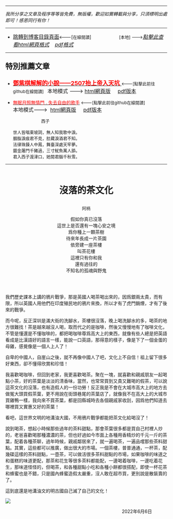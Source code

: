 ***
*我所分享之文章及程序等等皆免費，無版權，歡迎如實轉載與分享，只須標明出處即可！感恩同行有你！* 
****
- [<font size=3>跳轉到博客目錄頁面</font>](../../tableOfContent.md)<---[<font size=2>在線閱讀</font>]&nbsp;&nbsp; &nbsp; &nbsp; &nbsp; &nbsp; &nbsp; &nbsp; &nbsp; &nbsp;&nbsp; &nbsp;  <font size=2> [本地] ---></font><font size=3>[*_點擊此查看html網頁格式_*](../../tableOfContent.html)&nbsp; &nbsp; [*_pdf格式_*](../../tableOfContent.md.pdf)</font>
****

### <p style="font-size: 23px; font-weight:900;">特別推薦文章</p>

- [<font size=4 color=red>**鄧紫棋解解的小說——2507抬上帝入天坑** </font>](https://github.com/brianwchh/worldofheart/blob/main/md_and_html/鄧紫棋解解的小說——2507抬上帝入天坑.md)<font size=2><---[點擊此前往github在線閱讀]</font>&nbsp;&nbsp;  <font size=3>本地模式 --->&nbsp;[html網頁版](../../md_and_html/鄧紫棋解解的小說——2507抬上帝入天坑.html) &nbsp;&nbsp;&nbsp; [pdf版本](../../md_and_html/鄧紫棋解解的小說——2507抬上帝入天坑.md.pdf) </font>  

- [<font color=red>無眠月照無情門 . 失去自由的歌手</font>](https://github.com/brianwchh/worldofheart/blob/main/md_and_html/%E7%84%A1%E7%9C%A0%E6%9C%88%E7%85%A7%E7%84%A1%E6%83%85%E9%96%80.md)<font size=2> <---[點擊此前往github在線閱讀]</font> &nbsp;&nbsp;&nbsp;&nbsp;&nbsp;&nbsp;&nbsp;&nbsp;&nbsp;&nbsp;&nbsp;&nbsp;&nbsp;&nbsp;&nbsp; <font size=3>本地模式---> &nbsp;[html網頁版](../../md_and_html/無眠月照無情門.html) &nbsp;&nbsp;&nbsp; [pdf版本](../../md_and_html/無眠月照無情門.md.pdf) </font>

    <p><font size=2>&nbsp; &nbsp; &nbsp; &nbsp; &nbsp; &nbsp; &nbsp; &nbsp; &nbsp; &nbsp; &nbsp; &nbsp; 西子</br></br>世人皆唱東坡詞，無人知我歌中淚。</br>胭脂淚痕君不見，肚藏淚酒君不知。</br>法律珠鍊人中鳳，舞臺深處天牢夢。</br>鍍金屠門千豬過，三寸魷魚萬人舔。</br>君入西子渡津口，她閱君腦千秋雪。</font></p>
    

****


</br>

****<p align="center" style="font-size: 28px;">沒落的茶文化</p>****

<p align="center" style="font-size: small;">阿柄</p>


<font align="center">

假如你真已沒落   
這世上是否還有一塊心安之境  
爲你種上一顆茶樹  
待來年長成一片茶園  
依旁建一座茶樓  
叫茶花樓  
這裡只有你和我  
還有過往的  
不知名的孤魂與野鬼  

</font>

</br>
</br>

我們歷史課本上講的鴉片戰爭，那是英國人喝茶喝出來的，因爲銀兩太貴，而有限，所以英國人用他們在印度殖民地的鴉片來換，所以才有了虎門銷煙，才有了後來的戰爭。  


而今呢，反正深圳是滿大街的洗腳水，茶樓很沒落，晚上喝洗腳水的多，喝茶的地方很難找！茶是越來越沒人喝，取而代之的是咖啡，然後又慢慢地有了咖啡文化，不管是懂還是不懂咖啡的，都把喝咖啡尊爲高大上的東西，就像有些人總是把英語看成是比漢語好的語言一樣，能說一口英語，那得意的樣子，像是下了一個金蛋的母雞，感覺像是一個人上人了！

自卑的中國人，自崖山之後，就不再像中國人了吧，文化上不自信！祖上留下很多好東西，卻不懂得欣賞和珍惜！


我喜歡喝咖啡，但回到老家，我更喜歡喝茶。聚在一塊，就喜歡和親戚朋友一起喝點小茶，好的茶葉是淡淡的清香味，當然，也常常買到又貴又難喝的假茶，可以說這茶文化的沒落，也有造假人的一份功勞！反正我是不會在大城市高大上的地方去做冤大頭買假茶葉，更不用說在街頭巷尾的茶葉店了，就像我不在高大上的大城市買雞鴨一樣，我向來不買茶葉，都是回縣城時去各個親戚家收刮，因爲他們知道去哪裡買又實惠又好的茶葉！


看吧，這世界文明的地溝油大國，不用鴉片戰爭都能把茶文化給喝沒了！


說到喝茶，想起小時候那些過年的茶料甜點，那會茶葉很多都是買自己村裡人炒的，老爸喜歡喝那種濃濃的茶，但也好過如今市面上各種用香精炒的千元一斤的茶葉，配着各種茶聊，過年時候，親戚鄰居來了，就一遍喝茶，一遍品嚐那些茶料甜點。其實，這些都可以推廣，做出很大的市場。一個茶樓，普普通通，一杯茶，配幾碟這樣的茶料甜點，一壺茶，可以做活很多茶料甜點的市場，如果咖啡的味道之和蛋糕的味道更配，那茶和花生等很多茶料都能配，一邊喝着咖啡，一邊吃着花生，那味道怪怪的，但喝茶，和各種甜點小吃和各種小餅都很搭配，即使一杯花茶和蜂蜜也是不錯，只是國內蜂蜜造假太嚴重，沒人敢在超市買，更別說是散裝賣的了。


這到底還是地溝油文的明古國自己滅了自己的文化！





<!-- image area, flex to make it center,it may not work for github, for html and pdf rendering only -->
<div align="center" style="page-break-inside: avoid; margin-top:1px; margin-bottom:1px;"> <!-- pictureWrapper_div add this only to make the bendan github understand -->
  <div class="ImageWrapperFlex" >
   <div class="FlexSide"  ></div>
   <image class="FlexImage"   src='./images/茶.png'/>
   <div class="FlexSide" ></div>
  </div>
  <p align="center" style="margin:0px;">   </p> 
</div> <!-- end pictureWrapper_div -->

<p align="right"> 2022年6月6日 &nbsp;&nbsp;&nbsp;&nbsp;&nbsp;&nbsp;&nbsp;&nbsp;&nbsp;&nbsp;&nbsp; </p>
</div>







<style>

.ImageWrapperFlex {
    display: flex; 
    flex-direction: row; 
    margin-top: 1px; 
    margin-bottom: 1px;

    width: 100% ;
}

.FlexSide {
    flex-basis: 0px ;
    flex:1;

}



/* large device screen 設置熒幕顯示圖片大小（電腦等大型屏幕）*/
@media only screen and (min-width: 600px) {

    .FlexImage {
        flex-basis: 900px ;
        flex:0;    
        height:auto; 
        max-width: 900px;
        min-width: 900px;
     
    }

}

 /* small device screen 設置熒幕顯示圖片大小（平板手機等屏幕）*/
@media only screen and (max-width: 600px) {
    
    .FlexImage {
        flex-basis: 600px ;
        flex:1;
        height:auto; 
     
    }

}

/* style for print !important 設置打印圖片大小*/
@media print {

    .FlexImage {
        flex-basis: 600px ;
        flex:0;    
        height:auto; 
        max-width: 600px;
        min-width: 600px;
     
    }
}

</style>


<!-- 共用的css -->
<!-- <head>
    <link rel="stylesheet" href="../common_css/common_style.css">
</head> -->




